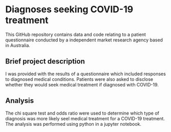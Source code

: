 # Diagnoses seeking COVID-19 treatment
This GitHub repository contains data and code relating to a patient questionnaire conducted by a independent market research agency based in Australia.

## Brief project description
I was provided with the results of a questionnaire which included responses to diagnosed medical conditions. Patients were also asked to disclose whether they would seek medical 
treatment if diagnosed with COVID-19.

## Analysis
The chi square test and odds ratio were used to determine which type of diagnosis was more likely seel medical treatment for a COVID-19 treatment. The analysis was performed using python in a jupyter notebook.